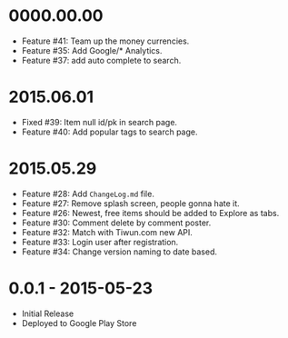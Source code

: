 0000.00.00
==========

* Feature #41: Team up the money currencies.
* Feature #35: Add Google/* Analytics.
* Feature #37: add auto complete to search.


2015.06.01
==========

* Fixed #39: Item null id/pk in search page.
* Feature #40: Add popular tags to search page.


2015.05.29
===========

* Feature #28: Add `ChangeLog.md` file.
* Feature #27: Remove splash screen, people gonna hate it.
* Feature #26: Newest, free items should be added to Explore as tabs.
* Feature #30: Comment delete by comment poster.
* Feature #32: Match with Tiwun.com new API.
* Feature #33: Login user after registration.
* Feature #34: Change version naming to date based.


0.0.1 - 2015-05-23
==================

* Initial Release
* Deployed to Google Play Store
